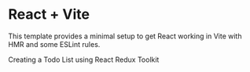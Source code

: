 # React + Vite

This template provides a minimal setup to get React working in Vite with HMR and some ESLint rules.

Creating a Todo List using React Redux Toolkit
